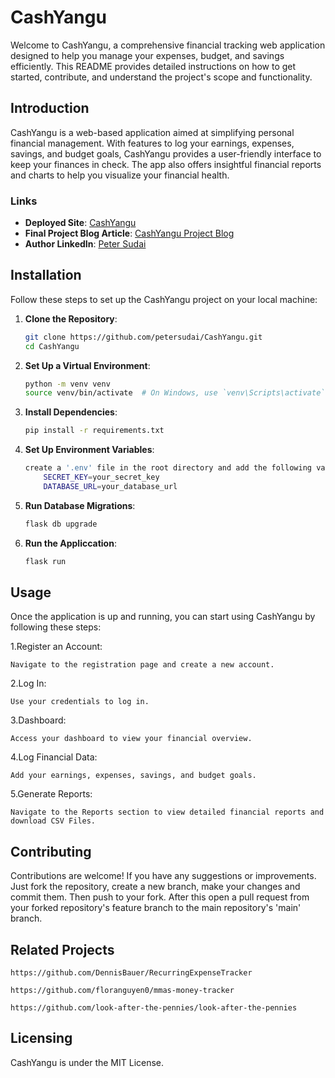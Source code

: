 # CashYangu

Welcome to CashYangu, a comprehensive financial tracking web application designed to help you manage your expenses, budget, and savings efficiently. This README provides detailed instructions on how to get started, contribute, and understand the project's scope and functionality.

## Introduction

CashYangu is a web-based application aimed at simplifying personal financial management. With features to log your earnings, expenses, savings, and budget goals, CashYangu provides a user-friendly interface to keep your finances in check. The app also offers insightful financial reports and charts to help you visualize your financial health.

### Links

- **Deployed Site**: [CashYangu](https://cash-yangu-r3t1h6r11-petersudais-projects.vercel.app/)
- **Final Project Blog Article**: [CashYangu Project Blog](https://your-blog-url.com)
- **Author LinkedIn**: [Peter Sudai](https://www.linkedin.com/in/peter-sudai-3b467313b/)

## Installation

Follow these steps to set up the CashYangu project on your local machine:

1. **Clone the Repository**:
   ```bash
   git clone https://github.com/petersudai/CashYangu.git
   cd CashYangu
2. **Set Up a Virtual Environment**:
   ```bash
   python -m venv venv
   source venv/bin/activate  # On Windows, use `venv\Scripts\activate`

3. **Install Dependencies**:
    ```bash
    pip install -r requirements.txt

4. **Set Up Environment Variables**:
    ```bash
    create a '.env' file in the root directory and add the following variables:
        SECRET_KEY=your_secret_key
        DATABASE_URL=your_database_url

5. **Run Database Migrations**:
    ```bash
    flask db upgrade

6. **Run the Appliccation**:
    ```bash
    flask run


## Usage

Once the application is up and running, you can start using CashYangu by following these steps:

1.Register an Account:

    Navigate to the registration page and create a new account.
2.Log In:

    Use your credentials to log in.
3.Dashboard:

    Access your dashboard to view your financial overview.
4.Log Financial Data:

    Add your earnings, expenses, savings, and budget goals.
5.Generate Reports: 

    Navigate to the Reports section to view detailed financial reports and download CSV Files.

## Contributing

Contributions are welcome! If you have any suggestions or improvements. Just fork the repository, create a new branch, make your changes and commit them. Then push to your fork.
After this open a pull request from your forked repository's feature branch to the main repository's 'main' branch.

## Related Projects

    https://github.com/DennisBauer/RecurringExpenseTracker

    https://github.com/floranguyen0/mmas-money-tracker

    https://github.com/look-after-the-pennies/look-after-the-pennies

## Licensing

CashYangu is under the MIT License.


